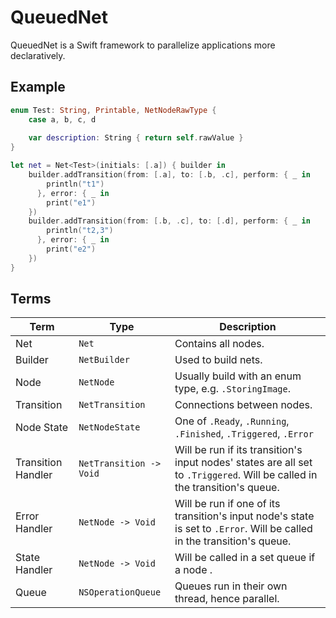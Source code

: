 # QueuedNet
QueuedNet is a Swift framework to parallelize applications more declaratively. 

## Example
```swift
enum Test: String, Printable, NetNodeRawType {
    case a, b, c, d
    
    var description: String { return self.rawValue }
}

let net = Net<Test>(initials: [.a]) { builder in
    builder.addTransition(from: [.a], to: [.b, .c], perform: { _ in
        println("t1")
      }, error: { _ in
        print("e1")
    })
    builder.addTransition(from: [.b, .c], to: [.d], perform: { _ in
        println("t2,3")
      }, error: { _ in
        print("e2")
    })
}
```

## Terms
Term                | Type	                  | Description
--------------------|-------------------------|--------------------
Net                 | `Net`                   | Contains all nodes.
Builder             | `NetBuilder`            | Used to build nets.
Node                | `NetNode`               | Usually build with an enum type, e.g. `.StoringImage`.
Transition          | `NetTransition`         | Connections between nodes. 
Node State          | `NetNodeState`          | One of `.Ready`, `.Running`, `.Finished`, `.Triggered`, `.Error` 
Transition Handler  | `NetTransition -> Void` | Will be run if its transition's input nodes' states are all set to `.Triggered`. Will be called in the transition's queue.
Error Handler       | `NetNode -> Void`       | Will be run if one of its transition's input node's state is set to `.Error`. Will be called in the transition's queue.
State Handler       | `NetNode -> Void`       | Will be called in a set queue if a node .
Queue               | `NSOperationQueue`      | Queues run in their own thread, hence parallel.
